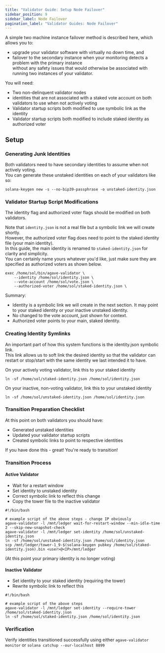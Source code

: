 ```yaml
---
title: "Validator Guide: Setup Node Failover"
sidebar_position: 9
sidebar_label: Node Failover
pagination_label: "Validator Guides: Node Failover"
---
```


A simple two machine instance failover method is described here, which allows you to:   
* upgrade your validator software with virtually no down time, and   
* failover to the secondary instance when your monitoring detects a problem with the primary instance   
without any safety issues that would otherwise be associated with running two instances of your validator.   

You will need:
* Two non-delinquent validator nodes
* identities that are not associated with a staked vote account on both validators to use when not actively voting
* Validator startup scripts both modified to use symbolic link as the identity
* Validator startup scripts both modified to include staked identity as authorized voter

## Setup

### Generating Junk Identities

Both validators need to have secondary identities to assume when not actively voting.    
You can generate these unstaked identities on each of your validators like so:      
```
solana-keygen new -s --no-bip39-passphrase -o unstaked-identity.json
```
### Validator Startup Script Modifications

The identity flag and authorized voter flags should be modified on both validators.   
   
Note that `identity.json` is not a real file but a symbolic link we will create shortly.    
However, the authorized voter flag does need to point to the staked identity file (your main identity).    
In this guide, the main identity is renamed to `staked-identity.json` for clarity and simplicity.    
You can certainly name yours whatever you'd like, just make sure they are specified as authorized voters as shown below.   
   
```
exec /home/sol/bin/agave-validator \
    --identity /home/sol/identity.json \
    --vote-account /home/sol/vote.json \
    --authorized-voter /home/sol/staked-identity.json \
```

Summary:

* Identity is a symbolic link we will create in the next section. It may point to your staked identity or your inactive unstaked identity.   
* No changed to the vote account, just shown for context.   
* Authorized voter points to your main, staked identity.   

### Creating Identity Symlinks
An important part of how this system functions is the identity.json symbolic link.    
This link allows us to soft link the desired identity so that the validator can restart or stop/start with the same identity we last intended it to have.   

On your actively voting validator, link this to your staked identity
```
ln -sf /home/sol/staked-identity.json /home/sol/identity.json
```

On your inactive, non-voting validator, link this to your unstaked identity
```
ln -sf /home/sol/unstaked-identity.json /home/sol/identity.json
```

### Transition Preparation Checklist
At this point on both validators you should have:   
* Generated unstaked identities   
* Updated your validator startup scripts   
* Created symbolic links to point to respective identities   
   
If you have done this - great! You're ready to transition!
   
###  Transition Process
#### Active Validator
* Wait for a restart window   
* Set identity to unstaked identity   
* Correct symbolic link to reflect this change   
* Copy the tower file to the inactive validator   
   
```
#!/bin/bash

# example script of the above steps - change IP obviously
agave-validator -l /mnt/ledger wait-for-restart-window --min-idle-time 2 --skip-new-snapshot-check
agave-validator -l /mnt/ledger set-identity /home/sol/unstaked-identity.json
ln -sf /home/sol/unstaked-identity.json /home/sol/identity.json
scp /mnt/ledger/tower-1_9-$(solana-keygen pubkey /home/sol/staked-identity.json).bin <user>@<IP>/mnt/ledger
```
   
(At this point your primary identity is no longer voting)   

#### Inactive Validator
* Set identity to your staked identity (requiring the tower)   
* Rewrite symbolic link to reflect this   
   
```
#!/bin/bash

# example script of the above steps
agave-validator -l /mnt/ledger set-identity --require-tower /home/sol/staked-identity.json
ln -sf /home/sol/staked-identity.json /home/sol/identity.json
```
   
### Verification
Verify identities transitioned successfully using either `agave-validator monitor` or `solana catchup --our-localhost 8899`



